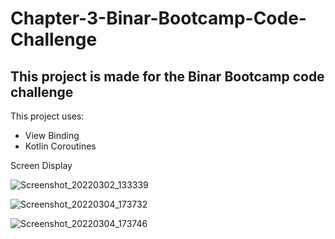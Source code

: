 # Chapter-3-Binar-Bootcamp-Code-Challenge
This project is made for the Binar Bootcamp code challenge
--
This project uses:
- View Binding
- Kotlin Coroutines

Screen Display

![Screenshot_20220302_133339](https://user-images.githubusercontent.com/62690663/156353991-03d46d03-9ccd-4ff8-9f12-529dbab05a3d.png)

![Screenshot_20220304_173732](https://user-images.githubusercontent.com/62690663/156748255-f876dcbb-52bb-4805-a2dc-bfee617989fc.png)

![Screenshot_20220304_173746](https://user-images.githubusercontent.com/62690663/156748269-e4343e5e-e356-4723-9d1c-6ff1f79b6846.png)
